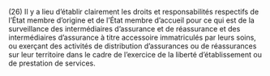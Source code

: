 (26) Il y a lieu d’établir clairement les droits et responsabilités respectifs de l’État membre d’origine et de l’État membre d’accueil pour ce qui est de la surveillance des intermédiaires d’assurance et de réassurance et des intermédiaires d’assurance à titre accessoire immatriculés par leurs soins, ou exerçant des activités de distribution d’assurances ou de réassurances sur leur territoire dans le cadre de l’exercice de la liberté d’établissement ou de prestation de services.